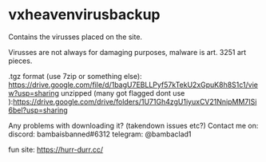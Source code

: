 # vxheavenvirusbackup
Contains the virusses placed on the site.

Virusses are not always for damaging purposes, malware is art.
3251 art pieces.

.tgz format (use 7zip or something else): https://drive.google.com/file/d/1bagU7EBLLPyf57kTekU2xGpuK8h8S1c1/view?usp=sharing
unzipped (many got flagged dont use ):https://drive.google.com/drive/folders/1U71Gh4zgU1iyuxCV21NnipMM7ISi6bel?usp=sharing

Any problems with downloading it? (takendown issues etc?)
Contact me on:
discord: bambaisbanned#6312
telegram: @bambaclad1

fun site:
https://hurr-durr.cc/
